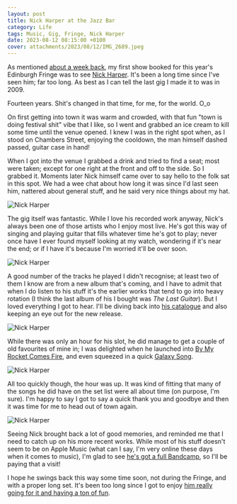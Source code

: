 ```yaml
---
layout: post
title: Nick Harper at the Jazz Bar
category: Life
tags: Music, Gig, Fringe, Nick Harper
date: 2023-08-12 08:15:00 +0100
cover: attachments/2023/08/12/IMG_2689.jpeg
---
```


As mentioned [about a week back](/2023/08/07/off-to-see-nick-harper.html),
my first show booked for this year's Edinburgh Fringe was to see [Nick
Harper](https://harperspace.com/home). It's been a long time since I've seen
him; far too long. As best as I can tell the last gig I made it to was in
2009.

Fourteen years. Shit's changed in that time, for me, for the world. O_o

On first getting into town it was warm and crowded, with that fun "town is
doing festival shit" vibe that I like, so I went and grabbed an ice cream to
kill some time until the venue opened. I knew I was in the right spot when,
as I stood on Chambers Street, enjoying the cooldown, the man himself dashed
passed, guitar case in hand!

When I got into the venue I grabbed a drink and tried to find a seat; most
were taken; except for one right at the front and off to the side. So I
grabbed it. Moments later Nick himself came over to say hello to the folk
sat in this spot. We had a wee chat about how long it was since I'd last
seen him, nattered about general stuff, and he said very nice things about
my hat.

![Nick Harper](/attachments/2023/08/12/IMG_2682.jpeg#centre)

The gig itself was fantastic. While I love his recorded work anyway, Nick's
always been one of those artists who I enjoy most live. He's got this way of
singing and playing guitar that fills whatever time he's got to play; never
once have I ever found myself looking at my watch, wondering if it's near
the end; or if I have it's because I'm worried it'll be over soon.

![Nick Harper](/attachments/2023/08/12/IMG_2684.jpeg#centre)

A good number of the tracks he played I didn't recognise; at least two of
them I know are from a new album that's coming, and I have to admit that
when I do listen to his stuff it's the earlier works that tend to go into
heavy rotation (I think the last album of his I bought was *The Last
Guitar*). But I loved everything I got to hear. I'll be diving back into
[his catalogue](https://harperspace.com/shop) and also keeping an eye out
for the new release.

![Nick Harper](/attachments/2023/08/12/IMG_2689.jpeg#centre)

While there was only an hour for his slot, he did manage to get a couple of
old favourites of mine in; I was delighted when he launched into [By My
Rocket Comes Fire](https://www.youtube.com/watch?v=fNQAebSpqVw), and even
squeezed in a quick [Galaxy
Song](https://www.youtube.com/watch?v=7Yz7mQ_i6pg).

![Nick Harper](/attachments/2023/08/12/IMG_2705.jpeg#centre)

All too quickly though, the hour was up. It was kind of fitting that many of
the songs he did have on the set list were all about time (on purpose, I'm
sure). I'm happy to say I got to say a quick thank you and goodbye and then
it was time for me to head out of town again.

![Nick Harper](/attachments/2023/08/12/IMG_2701.jpeg#centre)

Seeing Nick brought back a lot of good memories, and reminded me that I need
to catch up on his more recent works. While most of his stuff doesn't seem
to be on Apple Music (what can I say, I'm very online these days when it
comes to music), I'm glad to see [he's got a full
Bandcamp](https://nickharper.bandcamp.com/), so I'll be paying that a visit!

I hope he swings back this way some time soon, not during the Fringe, and
with a proper long set. It's been too long since I got to enjoy [him really
going for it and having a ton of
fun](https://www.youtube.com/watch?v=dTD03-3qgmg).

[//]: # (2023-08-12-nick-harper-at-the-jazz-bar.md ends here)
